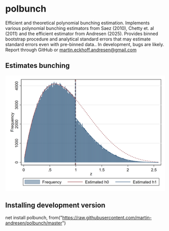 # polbunch
Efficient and theoretical polynomial bunching estimation. Implements various polynomial bunching estimators from Saez (2010), Chetty et. al (2011) and the efficient estimator from Andresen (2025). Provides binned bootstrap procedure and analytical standard errors that may estimate standard errors even with pre-binned data.. In development, bugs are likely. Report through GitHub or martin.eckhoff.andresen@gmail.com

## Estimates bunching 
<img src="polbunchex.png" alt="main bunch plot" width="600"/>

## Installing development version
net install polbunch, from("https://raw.githubusercontent.com/martin-andresen/polbunch/master")
